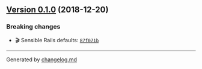 ## [Version 0.1.0](https://github.com/adamdawkins/rails-on-rails/tree/v0.1.0) (2018-12-20)

### Breaking changes

- 🎬 Sensible Rails defaults: [`87f071b`](https://github.com/adamdawkins/rails-on-rails/commit/87f071b)

---

Generated by [changelog.md](https://github.com/egoist/changelog.md)
